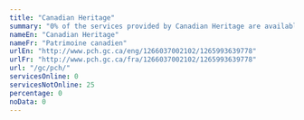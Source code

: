 ```yaml
---
title: "Canadian Heritage"
summary: "0% of the services provided by Canadian Heritage are available end-to-end online. 0 are available online, and 25 are not available online."
nameEn: "Canadian Heritage"
nameFr: "Patrimoine canadien"
urlEn: "http://www.pch.gc.ca/eng/1266037002102/1265993639778"
urlFr: "http://www.pch.gc.ca/fra/1266037002102/1265993639778"
url: "/gc/pch/"
servicesOnline: 0
servicesNotOnline: 25
percentage: 0
noData: 0
---
```

